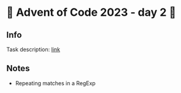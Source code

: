# 🎄 Advent of Code 2023 - day 2 🎄

## Info

Task description: [link](https://adventofcode.com/2023/day/2)

## Notes

- Repeating matches in a RegExp
